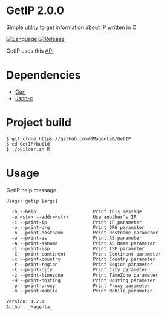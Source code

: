 # GetIP 2.0.0

Simple utility to get information about IP written in C

[![Language](https://img.shields.io/badge/Language-C-blue)](https://en.wikipedia.org/wiki/C%20%28programming%20language%29)
[![Release](https://img.shields.io/badge/Latest%20Release%20Version-1.2.1-green)](https://github.com/0Magenta0/GetIP/releases/tag/1.2.1)

GetIP uses this [API](https://ip-api.com)

# Dependencies
 - [Curl](https://curl.se/libcurl)
 - [Json-c](https://github.com/json-c/json-c)

# Project build

```
$ git clone https://github.com/0Magenta0/GetIP
$ cd GetIP/build
$ ./builder.sh R
```

# Usage

GetIP help message
```
Usage: getip [args]

  -h --help                     Print this message
  -e <str> --addr=<str>         Use another's IP
  -i --print-ip                 Print IP parameter
  -o --print-org                Print ORG parameter
  -n --print-hostname           Print Hostname parameter
  -a --print-as                 Print AS parameter
  -A --print-asname             Print AS Name parameter
  -I --print-isp                Print ISP parameter
  -C --print-continent          Print Continent parameter
  -c --print-country            Print Country parameter
  -r --print-region             Print Region parameter
  -t --print-city               Print City parameter
  -z --print-timezone           Print TimeZone parameter
  -H --print-hosting            Print Hosting parameter
  -p --print-proxy              Print Proxy parameter
  -m --print-mobile             Print Mobile parameter

Version: 1.2.1
Author: _Magenta_
```
